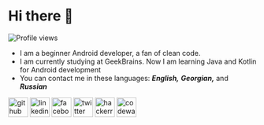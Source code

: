 # Hi there 👋

![Profile views](https://gpvc.arturio.dev/zurbaevi)  

- I am a beginner Android developer, a fan of clean code.
- I am currently studying at GeekBrains. Now I am learning Java and Kotlin for Android development
- You can contact me in these languages: ***English,*** ***Georgian,*** and ***Russian*** <br/>

[<img src='https://cdn.jsdelivr.net/npm/simple-icons@3.0.1/icons/github.svg' alt='github' height='40'>](https://github.com/zurbaevi)  [<img src='https://cdn.jsdelivr.net/npm/simple-icons@3.0.1/icons/linkedin.svg' alt='linkedin' height='40'>](https://www.linkedin.com/in/nika-zurbaevi-6a79b21ba/)  [<img src='https://cdn.jsdelivr.net/npm/simple-icons@3.0.1/icons/facebook.svg' alt='facebook' height='40'>](https://www.facebook.com/zurbaevi)  [<img src='https://cdn.jsdelivr.net/npm/simple-icons@3.0.1/icons/twitter.svg' alt='twitter' height='40'>](https://twitter.com/zurbaevi)  [<img src='https://cdn.jsdelivr.net/npm/simple-icons@3.0.1/icons/hackerrank.svg' alt='hackerrank' height='40'>](https://www.hackerrank.com/zurbaevi_nika)  [<img src='https://cdn.jsdelivr.net/npm/simple-icons@3.0.1/icons/codewars.svg' alt='codewars' height='40'>](https://www.codewars.com/users/zurbaevi)  
